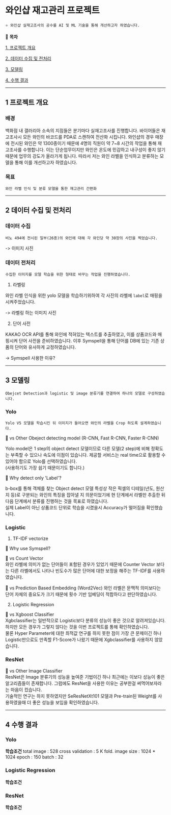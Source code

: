 # 와인샵 재고관리 프로젝트
 

    ⭐ 와인샵 실재고조사의 공수를 AI 및 ML 기술을 통해 개선하고자 하였습니다.

 

📖 **목차**

 

[1. 프로젝트 개요](#1-프로젝트-개요)

 

[2. 데이터 수집 및 전처리](#2-데이터-수집-및-전처리)

 

[3. 모델링](#3-모델링)

 

[4. 수행 결과](#4-수행-결과)

***

## 1 프로젝트 개요

 

### 배경

 

백화점 내 갤러리아 소속의 지점들은 분기마다 실재고조사를 진행합니다. 바이어들은 재고조사시 모든 와인의 바코드를 PDA로 스캔하여 전산화 시킵니다. 와인샵의 경우 매장에 전시된 와인은 약 1300종이기 때문에 4명의 직원이 약 7~8 시간의 작업을 통해  재고조사를 수행합니다. 이는 단순업무이지만 와인은 온도에 민감하고 내구성이 좋지 않기 때문에 업무의 강도가 올라가게 됩니다. 따라서 저는 와인 라벨을 인식하고 분류하는 모델을 통해 이를 개선하고자 하였습니다.

 

### 목표

 

    와인 라벨 인식 및 분류 모델을 통한 재고관리 간편화

 

***

## 2 데이터 수집 및 전처리

 

### 데이터 수집

 

    비노 494에 전시된 일부(26종)의 와인에 대해 각 와인당 약 30장의 사진을 찍었습니다.

 

-> 이미지 사진

 

### 데이터 전처리

 

    수집한 이미지를 모델 학습을 위한 형태로 바꾸는 작업을 진행하였습니다.

 

1. 라벨링

와인 라벨 인식을 위한 yolo 모델을 학습하기위하여 각 사진의 라벨에 `label`로 매핑을 시켜주었습니다.

 

-> 라벨링 하는 이미지 사진

 

2. 단어 사전

KAKAO OCR API를 통해 와인에 적혀있는 텍스트를 추출하였고, 이를 상품코드와 매핑시켜 단어 사전을 준비하였습니다. 이후 Symspell을 통해 단어를 DB에 있는 기존 상품의 단어와 유사하게 교정하였습니다.

 

-> Symspell 사용한 이유?

 

***

## 3 모델링

 

    Obejcet Detection과 logistic 및 image 분류기를 연결하여 하나의 모델로 구성하였습니다.

 

### Yolo

    Yolo V5 모델을 학습시킨 뒤 이미지가 들어오면 와인의 라벨을 Crop 하도록 설계하였습니다.
 
📌 vs Other Obeject detecting model (R-CNN, Fast R-CNN, Faster R-CNN)   

Yolo model은 1 step의 object detect 모델이므로 다른 모델(2 step)에 비해 정확도는 부족할 수 있으나 속도에 이점이 있습니다.
제공할 서비스는 real time으로 활용할 수 있어야 함으로 Yolo를 선택하였습니다.   
(사용하기도 가장 쉽기 때문이기도 합니다.)

 
📌 Why detect only 'Label'?   

b-box를 통해 객체를 찾는 Object detect 모델 특성상 작은 픽셀의 디테일(년도, 원산지 등)로 구분되는 와인의 특징을 잡아낼 지 의문이었기에 현 단계에서 라벨만 추출한 뒤 다음 단계에서 분류를 진행하는 것을 목표로 하였습니다.   
실제 Label이 아닌 상품코드 단위로 학습을 시켰을시 Accuracy가 떨어짐을 확인했습니다.

### Logistic

1. TF-IDF vectorize

📌 Why use Symspell?


📌 vs Count Vector   
와인 라벨에 의미가 없는 단어들이 포함된 경우가 있었기 때문에 Counter Vector 보다는 다른 라벨에서도 나타나 빈도수가 많은 단어에 대한 보정을 해주는 TF-IDF를 사용하였습니다.

📌 vs Prediction Based Embedding (Word2Vec)
와인 라벨은 문맥적 의미보다는 단어 자체의 중요도가 크기 때문에 횟수 기반 임베딩이 적합하다고 판단하였습니다.

2. Logistic Regression

📌  vs Xgboost Classifier   
Xgbclassifier는 일반적으로 Logistic보다 분류의 성능이 좋은 것으로 알려져있습니다. 하지만 모든 경우가 그렇지 않다는 것을 이번 프로젝트를 통해 확인하였습니다.   
물론 Hyper Parameter에 대한 최적값 연구를 하지 못한 점이 가장 큰 문제이긴 하나 Logistic만으로도 만족할 F1-Score가 나왔기 때문에 Xgbclassifier를 사용하지 않았습니다.

### ResNet

📌 vs Other Image Classifier   
ResNet은 Image 분류기의 성능을 높여준 기법이긴 하나 최근에는 이보다 성능이 좋은 알고리즘들이 존재합니다. 그럼에도 ResNet을 사용한 이유는 공부한걸 써먹어보자라는 마음이 컸습니다.   
기술적인 연구는 하지 못하였지만 SeResNetXt101 모델과 Pre-train된 Weight를 사용하였을때 더 좋은 성능을 보임을 확인하였습니다.   

***

## 4 수행 결과

### Yolo

**학습조건**
total image : 528
cross validation : 5 K fold.
image size : 1024 * 1024
epoch : 150
batch : 32


### Logistic Regression

**학습조건**

### ResNet

**학습조건**
